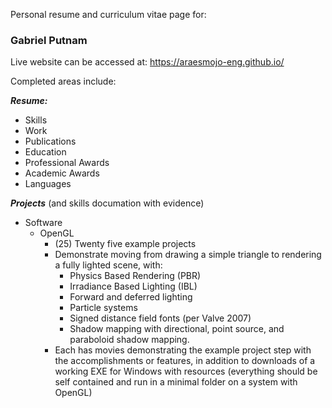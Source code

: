 Personal resume and curriculum vitae page for:

### Gabriel Putnam

Live website can be accessed at: https://araesmojo-eng.github.io/

Completed areas include:

***Resume:***
- Skills
- Work
- Publications
- Education
- Professional Awards
- Academic Awards
- Languages

***Projects*** (and skills documation with evidence)
- Software
  - OpenGL
    - (25) Twenty five example projects
    - Demonstrate moving from drawing a simple triangle to rendering a fully lighted scene, with:
      - Physics Based Rendering (PBR)
      - Irradiance Based Lighting (IBL)
      - Forward and deferred lighting
      - Particle systems
      - Signed distance field fonts (per Valve 2007)
      - Shadow mapping with directional, point source, and paraboloid shadow mapping.
    - Each has movies demonstrating the example project step with the accomplishments or features, in addition to downloads of a working EXE for Windows with resources (everything should be self contained and run in a minimal folder on a system with OpenGL)
